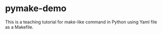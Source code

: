 # pymake-demo
This is a teaching tutorial for make-like command in Python using Yaml file as a Makefile.
